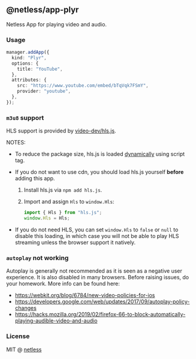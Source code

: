## @netless/app-plyr

Netless App for playing video and audio.

### Usage

```ts
manager.addApp({
  kind: "Plyr",
  options: {
    title: "YouTube",
  },
  attributes: {
    src: "https://www.youtube.com/embed/bTqVqk7FSmY",
    provider: "youtube",
  },
});
```

### `m3u8` support

HLS support is provided by [video-dev/hls.js](https://github.com/video-dev/hls.js).

NOTES:

- To reduce the package size, hls.js is loaded [dynamically](https://cdn.jsdelivr.net/npm/hls.js/) using script tag.

- If you do not want to use cdn, you should load hls.js yourself **before** adding this app.

  1. Install hls.js via `npm add hls.js`.
  2. Import and assign `Hls` to `window.Hls`:

     ```ts
     import { Hls } from "hls.js";
     window.Hls = Hls;
     ```

- If you do not need HLS, you can set `window.Hls` to `false` or `null` to disable this loading, in which case you will not be able to play HLS streaming unless the browser support it natively.

### `autoplay` not working

Autoplay is generally not recommended as it is seen as a negative user experience. It is also disabled in many browsers. Before raising issues, do your homework. More info can be found here:

- https://webkit.org/blog/6784/new-video-policies-for-ios
- https://developers.google.com/web/updates/2017/09/autoplay-policy-changes
- https://hacks.mozilla.org/2019/02/firefox-66-to-block-automatically-playing-audible-video-and-audio

### License

MIT @ [netless](https://github.com/netless-io)

